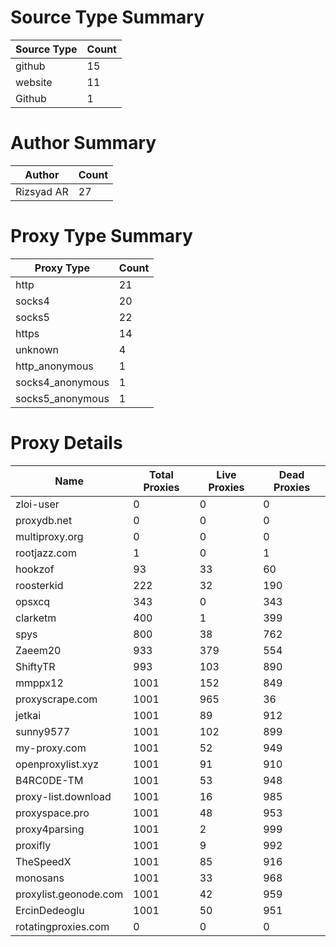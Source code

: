 # Source Type Summary

| Source Type | Count |
|-------------|-------|
| github | 15 |
| website | 11 |
| Github | 1 |


# Author Summary

| Author | Count |
|--------|-------|
| Rizsyad AR | 27 |


# Proxy Type Summary

| Proxy Type | Count |
|------------|-------|
| http | 21 |
| socks4 | 20 |
| socks5 | 22 |
| https | 14 |
| unknown | 4 |
| http_anonymous | 1 |
| socks4_anonymous | 1 |
| socks5_anonymous | 1 |


# Proxy Details

| Name | Total Proxies | Live Proxies | Dead Proxies |
|------|---------------|--------------|---------------|
| zloi-user | 0 | 0 | 0 |
| proxydb.net | 0 | 0 | 0 |
| multiproxy.org | 0 | 0 | 0 |
| rootjazz.com | 1 | 0 | 1 |
| hookzof | 93 | 33 | 60 |
| roosterkid | 222 | 32 | 190 |
| opsxcq | 343 | 0 | 343 |
| clarketm | 400 | 1 | 399 |
| spys | 800 | 38 | 762 |
| Zaeem20 | 933 | 379 | 554 |
| ShiftyTR | 993 | 103 | 890 |
| mmppx12 | 1001 | 152 | 849 |
| proxyscrape.com | 1001 | 965 | 36 |
| jetkai | 1001 | 89 | 912 |
| sunny9577 | 1001 | 102 | 899 |
| my-proxy.com | 1001 | 52 | 949 |
| openproxylist.xyz | 1001 | 91 | 910 |
| B4RC0DE-TM | 1001 | 53 | 948 |
| proxy-list.download | 1001 | 16 | 985 |
| proxyspace.pro | 1001 | 48 | 953 |
| proxy4parsing | 1001 | 2 | 999 |
| proxifly | 1001 | 9 | 992 |
| TheSpeedX | 1001 | 85 | 916 |
| monosans | 1001 | 33 | 968 |
| proxylist.geonode.com | 1001 | 42 | 959 |
| ErcinDedeoglu | 1001 | 50 | 951 |
| rotatingproxies.com | 0 | 0 | 0 |
